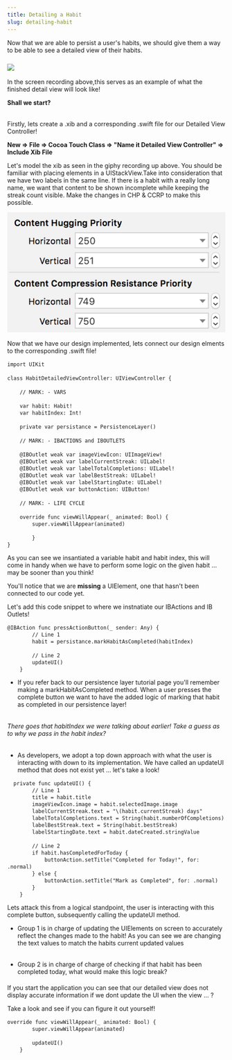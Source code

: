 ```yaml
---
title: Detailing a Habit
slug: detailing-habit
---
```


Now that we are able to persist a user's habits, we should give them a way to be able to see a detailed view of their habits.
#####
<img src= ./assets/DetailedView.gif height=500></img>

In the screen recording above,this serves as an example of what the finished detail view will look like!

**Shall we start?**
######
Firstly, lets create a .xib and a corresponding .swift file for our Detailed View Controller!

**New => File => Cocoa Touch Class => "Name it Detailed View Controller" => Include Xib File**

Let's model the xib as seen in the giphy recording up above. You should be familiar with placing elements in a UIStackView.Take into consideration that we have two labels in the same line. If there is a habit with a really long name, we want that content to be shown incomplete while keeping the streak count visible. Make the changes in CHP & CCRP to make this possible.

<img src= "./assets/ContentHuggingPriority.png"></img>

Now that we have our design implemented, lets connect our design elments to the corresponding .swift file!

```
import UIKit

class HabitDetailedViewController: UIViewController {
    
    // MARK: - VARS
    
    var habit: Habit!
    var habitIndex: Int!
    
    private var persistance = PersistenceLayer()
    
    // MARK: - IBACTIONS and IBOUTLETS
    
    @IBOutlet weak var imageViewIcon: UIImageView!
    @IBOutlet weak var labelCurrentStreak: UILabel!
    @IBOutlet weak var labelTotalCompletions: UILabel!
    @IBOutlet weak var labelBestStreak: UILabel!
    @IBOutlet weak var labelStartingDate: UILabel!
    @IBOutlet weak var buttonAction: UIButton!
    
    // MARK: - LIFE CYCLE
    
    override func viewWillAppear(_ animated: Bool) {
        super.viewWillAppear(animated)
           
        }
}

```

As you can see we insantiated a variable habit and habit index, this will come in handy when we have to perform some logic on the given habit ... may be sooner than you think!

You'll notice that we are **missing** a UIElement, one that hasn't been connected to our code yet.

Let's add this code snippet to where we instnatiate our IBActions and IB Outlets!

```
@IBAction func pressActionButton(_ sender: Any) {
        // Line 1
        habit = persistance.markHabitAsCompleted(habitIndex)

        // Line 2
        updateUI()
    }
```

* If you refer back to our persistence layer tutorial page you'll remember making a markHabitAsCompleted method. When a user presses the complete button we want to have the added logic of marking that habit as completed in our persistence layer!
######
*There goes that habitIndex we were talking about earlier! Take a guess as to why we pass in the habit index?*
######
* As developers, we adopt a top down approach with what the user is interacting with down to its implementation. We have called an updateUI method that does not exist yet ... let's take a look!

```
  private func updateUI() {
        // Line 1
        title = habit.title
        imageViewIcon.image = habit.selectedImage.image
        labelCurrentStreak.text = "\(habit.currentStreak) days"
        labelTotalCompletions.text = String(habit.numberOfCompletions)
        labelBestStreak.text = String(habit.bestStreak)
        labelStartingDate.text = habit.dateCreated.stringValue
        
        // Line 2
        if habit.hasCompletedForToday {
            buttonAction.setTitle("Completed for Today!", for: .normal)
        } else {
            buttonAction.setTitle("Mark as Completed", for: .normal)
        }
    }
```

Lets attack this from a logical standpoint, the user is interacting with this complete button, subsequently calling the updateUI method.

* Group 1 is in charge of updating the UIElements on screen to accurately reflect the changes made to the habit! As you can see we are changing the text values to match the habits current updated values
######
* Group 2 is in charge of charge of checking if that habit has been completed today, what would make this logic break?
####

If you start the application you can see that our detailed view does not display accurate information if we dont update the UI when the view ... ?

Take a look and see if you can figure it out yourself!
``` 
override func viewWillAppear(_ animated: Bool) {
        super.viewWillAppear(animated)
        
        updateUI()
    }
```